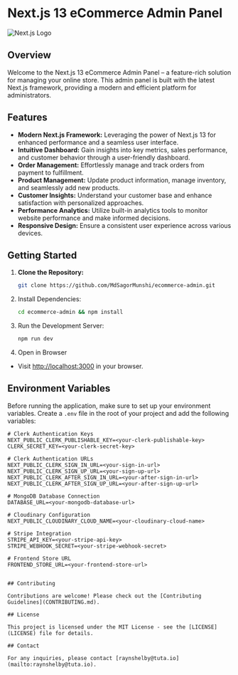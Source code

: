 # Next.js 13 eCommerce Admin Panel

![Next.js Logo](url_to_nextjs_logo.png)

## Overview

Welcome to the Next.js 13 eCommerce Admin Panel – a feature-rich solution for managing your online store. This admin panel is built with the latest Next.js framework, providing a modern and efficient platform for administrators.

## Features

- **Modern Next.js Framework:** Leveraging the power of Next.js 13 for enhanced performance and a seamless user interface.
- **Intuitive Dashboard:** Gain insights into key metrics, sales performance, and customer behavior through a user-friendly dashboard.
- **Order Management:** Effortlessly manage and track orders from payment to fulfillment.
- **Product Management:** Update product information, manage inventory, and seamlessly add new products.
- **Customer Insights:** Understand your customer base and enhance satisfaction with personalized approaches.
- **Performance Analytics:** Utilize built-in analytics tools to monitor website performance and make informed decisions.
- **Responsive Design:** Ensure a consistent user experience across various devices.

## Getting Started

1. **Clone the Repository:**
   ```bash
   git clone https://github.com/MdSagorMunshi/ecommerce-admin.git
   ```
 2. Install Dependencies:
    ```bash 
    cd ecommerce-admin && npm install
    ```

3. Run the Development Server:
   ```bash 
   npm run dev
   ```
4. Open in Browser
  - Visit [http://localhost:3000](http://localhost:3000) in your browser.

## Environment Variables

Before running the application, make sure to set up your environment variables. Create a `.env` file in the root of your project and add the following variables:

```env
# Clerk Authentication Keys
NEXT_PUBLIC_CLERK_PUBLISHABLE_KEY=<your-clerk-publishable-key>
CLERK_SECRET_KEY=<your-clerk-secret-key>

# Clerk Authentication URLs
NEXT_PUBLIC_CLERK_SIGN_IN_URL=<your-sign-in-url>
NEXT_PUBLIC_CLERK_SIGN_UP_URL=<your-sign-up-url>
NEXT_PUBLIC_CLERK_AFTER_SIGN_IN_URL=<your-after-sign-in-url>
NEXT_PUBLIC_CLERK_AFTER_SIGN_UP_URL=<your-after-sign-up-url>

# MongoDB Database Connection
DATABASE_URL=<your-mongodb-database-url>

# Cloudinary Configuration
NEXT_PUBLIC_CLOUDINARY_CLOUD_NAME=<your-cloudinary-cloud-name>

# Stripe Integration
STRIPE_API_KEY=<your-stripe-api-key>
STRIPE_WEBHOOK_SECRET=<your-stripe-webhook-secret>

# Frontend Store URL
FRONTEND_STORE_URL=<your-frontend-store-url>


## Contributing

Contributions are welcome! Please check out the [Contributing Guidelines](CONTRIBUTING.md).

## License

This project is licensed under the MIT License - see the [LICENSE](LICENSE) file for details.

## Contact

For any inquiries, please contact [raynshelby@tuta.io](mailto:raynshelby@tuta.io).
